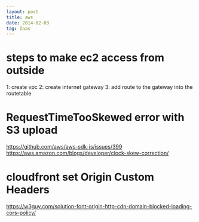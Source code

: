 ```yaml
---
layout: post
title: aws
date: 2014-02-03
tag: Iaas
---
```




# steps to make ec2 access from outside

1: create vpc
2: create  internet gateway
3: add route to the gateway into the routetable

# RequestTimeTooSkewed error with S3 upload
https://github.com/aws/aws-sdk-js/issues/399
https://aws.amazon.com/blogs/developer/clock-skew-correction/

# cloudfront set Origin Custom Headers
https://w3guy.com/solution-font-origin-http-cdn-domain-blocked-loading-cors-policy/
